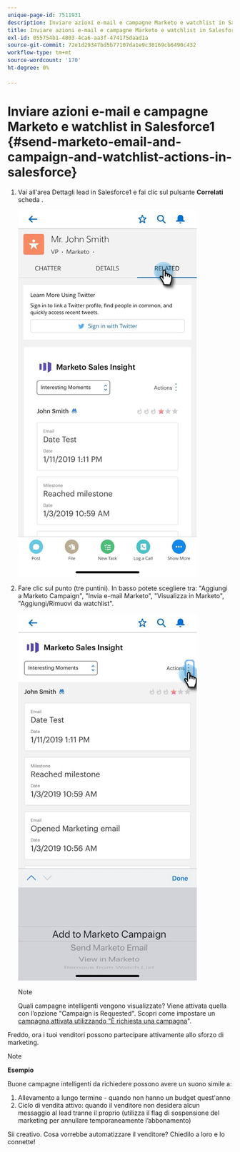 ```yaml
---
unique-page-id: 7511931
description: Inviare azioni e-mail e campagne Marketo e watchlist in Salesforce1 - Marketo Docs - Documentazione del prodotto
title: Inviare azioni e-mail e campagne Marketo e watchlist in Salesforce1
exl-id: 055754b1-4803-4ca6-aa3f-474175daad1a
source-git-commit: 72e1d29347bd5b77107da1e9c30169cb6490c432
workflow-type: tm+mt
source-wordcount: '170'
ht-degree: 0%

---
```


# Inviare azioni e-mail e campagne Marketo e watchlist in Salesforce1 {#send-marketo-email-and-campaign-and-watchlist-actions-in-salesforce}

1. Vai all&#39;area Dettagli lead in Salesforce1 e fai clic sul pulsante **Correlati** scheda .

   ![](assets/one-1.png)

1. Fare clic sul punto (tre puntini). In basso potete scegliere tra: &quot;Aggiungi a Marketo Campaign&quot;, &quot;Invia e-mail Marketo&quot;, &quot;Visualizza in Marketo&quot;, &quot;Aggiungi/Rimuovi da watchlist&quot;.

   ![](assets/two-1.png)

   >[!NOTE]
   >
   >Quali campagne intelligenti vengono visualizzate? Viene attivata quella con l’opzione &quot;Campaign is Requested&quot;. Scopri come impostare un [campagna attivata utilizzando &quot;È richiesta una campagna](/help/marketo/product-docs/core-marketo-concepts/smart-campaigns/flow-actions/request-campaign.md)&quot;.

Freddo, ora i tuoi venditori possono partecipare attivamente allo sforzo di marketing.

>[!NOTE]
>
>**Esempio**
>
>Buone campagne intelligenti da richiedere possono avere un suono simile a:
>
>1. Allevamento a lungo termine - quando non hanno un budget quest&#39;anno
>1. Ciclo di vendita attivo: quando il venditore non desidera alcun messaggio al lead tranne il proprio (utilizza il flag di sospensione del marketing per annullare temporaneamente l’abbonamento)
>
>Sii creativo. Cosa vorrebbe automatizzare il venditore? Chiedilo a loro e lo connette!
